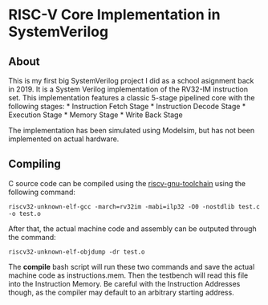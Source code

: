 # RISC-V Core Implementation in SystemVerilog
## About
This is my first big SystemVerilog project I did as a school asignment back in 2019. It is a System Verilog implementation of the RV32-IM instruction set.
This implementation features a classic 5-stage pipelined core with the following stages:
	* Instruction Fetch Stage
	* Instruction Decode Stage
	* Execution Stage
	* Memory Stage
	* Write Back Stage

The implementation has been simulated using Modelsim, but has not been implemented on actual hardware.

## Compiling
C source code can be compiled using the [riscv-gnu-toolchain](https://github.com/riscv-collab/riscv-gnu-toolchain) using the following command:

`riscv32-unknown-elf-gcc -march=rv32im -mabi=ilp32 -O0 -nostdlib test.c -o test.o`

After that, the actual machine code and assembly can be outputed through the command:

`riscv32-unknown-elf-objdump -dr test.o`


The **compile** bash script will run these two commands and save the actual machine code as instructions.mem. Then the testbench will read this file into the Instruction Memory. Be careful with the Instruction Addresses though, as the compiler may default to an arbitrary starting address.
